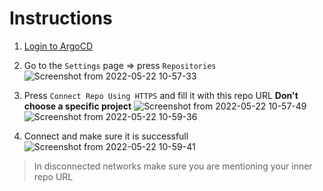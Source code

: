 # Instructions
1. [Login to ArgoCD](https://github.com/tommeramber/GitOps-For-Multi-Openshift-Cluster-Management/tree/main/docs/LoginToArgo)
2. Go to the `Settings` page => press `Repositories`
![Screenshot from 2022-05-22 10-57-33](https://user-images.githubusercontent.com/60185557/169691287-ae1e688e-5b9d-4366-a5ac-c129f85215a6.png)

4. Press `Connect Repo Using HTTPS` and fill it with this repo URL **Don't choose a specific project**
![Screenshot from 2022-05-22 10-57-49](https://user-images.githubusercontent.com/60185557/169691293-ad170c98-58a9-4f02-8a27-295b96c6572e.png)
![Screenshot from 2022-05-22 10-59-36](https://user-images.githubusercontent.com/60185557/169691299-9b56abca-f132-4712-8397-14a8349e4df1.png)

6. Connect and make sure it is successfull
![Screenshot from 2022-05-22 10-59-41](https://user-images.githubusercontent.com/60185557/169691303-b518389f-71cd-4209-8d00-b42742af523e.png)

> In disconnected networks make sure you are mentioning your inner repo URL

